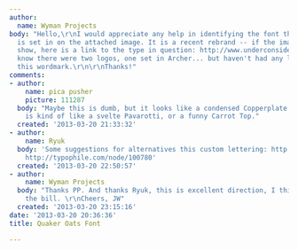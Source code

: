 ```yaml
---
author:
  name: Wyman Projects
body: "Hello,\r\nI would appreciate any help in identifying the font that \"QUAKER\"
  is set in on the attached image. It is a recent rebrand -- if the image doesn't
  show, here is a link to the type in question: http://www.underconsideration.com/brandnew/archives/dr_quaker_and_mr_quaker.php\r\n\r\nI
  know there were two logos, one set in Archer... but haven't had any luck identifying
  this wordmark.\r\n\r\nThanks!"
comments:
- author:
    name: pica pusher
    picture: 111287
  body: "Maybe this is dumb, but it looks like a condensed Copperplate Gothic\u2014which
    is kind of like a svelte Pavarotti, or a funny Carrot Top."
  created: '2013-03-20 21:33:32'
- author:
    name: Ryuk
  body: 'Some suggestions for alternatives this custom lettering: http://typophile.com/node/99912,
    http://typophile.com/node/100780'
  created: '2013-03-20 22:50:57'
- author:
    name: Wyman Projects
  body: "Thanks PP. And thanks Ryuk, this is excellent direction, I think Memo fits
    the bill. \r\nCheers, JW"
  created: '2013-03-20 23:15:16'
date: '2013-03-20 20:36:36'
title: Quaker Oats Font

---
```

